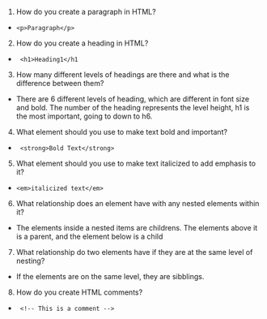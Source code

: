 1. How do you create a paragraph in HTML?
- ``` <p>Paragraph</p> ```
2. How do you create a heading in HTML?
- ``` <h1>Heading1</h1```
3. How many different levels of headings are there and what is the difference between them?
- There are 6 different levels of heading, which are different in font size and bold. The number of the heading represents the level height, h1 is the most important, going to down to h6.
4. What element should you use to make text bold and important?
- ```  <strong>Bold Text</strong> ```
5. What element should you use to make text italicized to add emphasis to it?
- ``` <em>italicized text</em> ```
6. What relationship does an element have with any nested elements within it?
- The elements inside a nested items are childrens. The elements above it is a parent, and the element below is a child
7. What relationship do two elements have if they are at the same level of nesting?
- If the elements are on the same level, they are sibblings.
8. How do you create HTML comments?
- ``` <!-- This is a comment -->```
